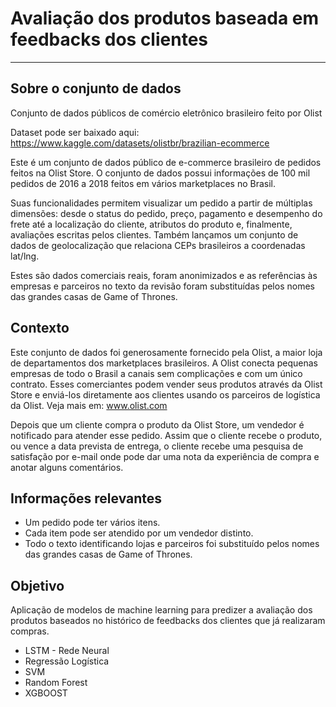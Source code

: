 # Avaliação dos produtos baseada em feedbacks dos clientes

---

## Sobre o conjunto de dados

Conjunto de dados públicos de comércio eletrônico brasileiro feito por Olist

Dataset pode ser baixado aqui: https://www.kaggle.com/datasets/olistbr/brazilian-ecommerce

Este é um conjunto de dados público de e-commerce brasileiro de pedidos feitos na Olist Store. O conjunto de dados possui informações de 100 mil pedidos de 2016 a 2018 feitos em vários marketplaces no Brasil.

Suas funcionalidades permitem visualizar um pedido a partir de múltiplas dimensões: desde o status do pedido, preço, pagamento e desempenho do frete até a localização do cliente, atributos do produto e, finalmente, avaliações escritas pelos clientes. Também lançamos um conjunto de dados de geolocalização que relaciona CEPs brasileiros a coordenadas lat/lng.

Estes são dados comerciais reais, foram anonimizados e as referências às empresas e parceiros no texto da revisão foram substituídas pelos nomes das grandes casas de Game of Thrones.

## Contexto
Este conjunto de dados foi generosamente fornecido pela Olist, a maior loja de departamentos dos marketplaces brasileiros. A Olist conecta pequenas empresas de todo o Brasil a canais sem complicações e com um único contrato. Esses comerciantes podem vender seus produtos através da Olist Store e enviá-los diretamente aos clientes usando os parceiros de logística da Olist. Veja mais em: www.olist.com

Depois que um cliente compra o produto da Olist Store, um vendedor é notificado para atender esse pedido. Assim que o cliente recebe o produto, ou vence a data prevista de entrega, o cliente recebe uma pesquisa de satisfação por e-mail onde pode dar uma nota da experiência de compra e anotar alguns comentários.

## Informações relevantes

* Um pedido pode ter vários itens.
* Cada item pode ser atendido por um vendedor distinto.
* Todo o texto identificando lojas e parceiros foi substituído pelos nomes das grandes casas de Game of Thrones.

## Objetivo
Aplicação de modelos de machine learning para predizer a avaliação dos produtos baseados no histórico de feedbacks dos clientes que já realizaram compras.

* LSTM - Rede Neural
* Regressão Logística
* SVM
* Random Forest
* XGBOOST
